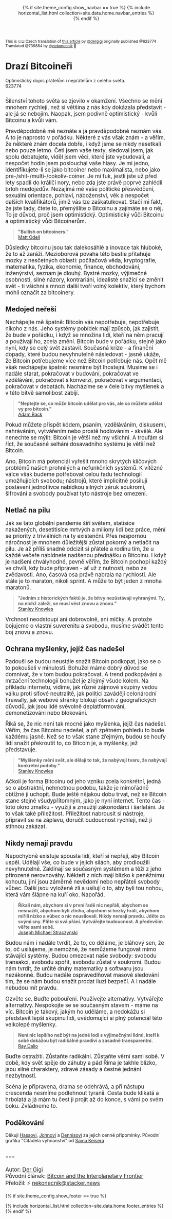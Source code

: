 <header>
{% if site.theme_config.show_navbar == true %}
  {% include horizontal_list.html collection=site.data.home.navbar_entries %}
  <div class="dashed"></div>
{% endif %}
</header>

<small>This is 🇨🇿 Czech translation of <a href="https://dergigi.com/2020/03/31/dear-bitcoiners/">this article</a> by <a href="https://twitter.com/dergigi">@dergigi</a> originally published @623774 
<br>Translated @739884 by <a href="https://twitter.com/nekonecnik">@nekonecnik</a> 🧡</small>

# Drazí Bitcoineři
Optimistický dopis přátelům i nepřátelům z celého světa.
<br>623774

<img src="./btc14-dear-bitcoiners.jpg" alt="">

<big>Šílenství tohoto světa se zjevilo v okamžení. Všechno se mění mnohem rychleji, než si většina z nás kdy dokázala představit - ale já se nebojím. Naopak, jsem podivně optimistický - kvůli Bitcoinu a kvůli vám.</big>

<big>Pravděpodobně mě neznáte a já pravděpodobně neznám vás. A to je naprosto v pořádku. Některé z vás však znám - a věřím, že některé znám docela dobře, i když jsme se nikdy nesetkali nebo pouze letmo. Četl jsem vaše texty, sledoval jsem, jak spolu debatujete, viděl jsem věci, které jste vybudovali, a nespočet hodin jsem poslouchal vaše hlasy. Je mi jedno, identifikujete-li se jako bitcoiner nebo maximalista, nebo jako pre-/shit-/multi-/cokoliv-coiner. Je mi fuk, jestli jste už před lety spadli do králičí nory, nebo zda jste právě poprvé zahlédli brloh medojedův. Nezajímá mě vaše politické přesvědčení, sexuální orientace, pohlaví, náboženství, věk a nespočet dalších kvalifikátorů, jimiž vás lze zaškatulkovat. Stačí mi fakt, že jste tady, čtete to, přemýšlíte o Bitcoinu a zajímáte se o něj. To je důvod, proč jsem optimistický. Optimistický vůči Bitcoinu a optimistický vůči Bitcoinerům.</big>

> <b>"Bullish on bitcoiners."</b>
> <br><a href="https://twitter.com/ODELL/status/1202843544093954048?s=20">Matt Odell</a>

<big>Důsledky bitcoinu jsou tak dalekosáhlé a inovace tak hluboké, že to až zaráží. Mezioborová povaha této bestie přitahuje mozky z nesčetných oblastí: počítačová věda, kryptografie, matematika, fyzika, ekonomie, finance, obchodování, inženýrství, seznam je dlouhý. Bystré mozky, výjimečné osobnosti, silné názory, kontrariáni, idealisté snažící se změnit svět - ti všichni a mnozí další tvoří volný kolektiv, který bychom mohli označit za bitcoinery.</big>

## Medojed neřeší
<big>Nechápejte mě špatně: Bitcoin vás nepotřebuje, nepotřebuje nikoho z nás. Jeho systémy pobídek mají způsob, jak zajistit, že bude v pořádku, i když se množina lidí, kteří na něm pracují a používají ho, zcela změní. Bitcoin bude v pořádku, stejně jako nyní, kdy se celý svět zastavil.
Současná krize - a finanční dopady, které budou nevyhnutelně následovat - jasně ukáže, že Bitcoin potřebujeme více než Bitcoin potřebuje nás. Opět mě však nechápejte špatně: nesmíme být lhostejní. Musíme se i nadále starat, pokračovat v budování, pokračovat ve vzdělávání, pokračovat s konverzí, pokračovat v argumentaci, pokračovat v debatách. Nacházíme se v čele bitvy myšlenek a v této bitvě samolibost zabíjí.</big>

> <b>"Neptejte se, co může bitcoin udělat pro vás, ale co můžete udělat vy pro bitcoin."</b>
> <br><a href="https://twitter.com/adam3us/status/944543821307707392?s=20">Adam Back</a>

<big>Pokud můžete přispět kódem, psaním, vzděláváním, diskusemi, nahráváním, vytvářením nebo prostě hodlováním - skvělé. Ale nenechte se mýlit: Bitcoin je větší než my všichni. A troufám si říct, že současné selhání dosavadního systému je větší než Bitcoin.</big>

<big>Ano, Bitcoin má potenciál vyřešit mnoho skrytých klíčových problémů našich prohnilých a nefunkčních systémů. K vítězné válce však budeme potřebovat celou řadu technologií umožňujících svobodu; nástrojů, které implicitně posilují postavení jednotlivce nabídkou silných záruk soukromí, šifrování a svobody používat tyto nástroje bez omezení.</big>


## Netlač na pilu
<big>Jak se tato globální pandemie šíří světem, statisíce nakažených, desetitisíce mrtvých a miliony lidí bez práce, mění se priority z triviálních na ty existenční. Přes nespornou náročnost je mnohem důležitější zůstat pokorný a netlačit na pilu. Je až příliš snadné odcizit si přátele a rodinu tím, že u každé večeře nabídnete nadšenou přednášku o Bitcoinu. I když je nadšení chvályhodné, pevně věřím, že Bitcoin pochopí každý ve chvíli, kdy bude připraven - ať už z nutnosti, nebo ze zvědavosti. Ano, časová osa právě nabrala na rychlosti. Ale stále je to maraton, nikoli sprint. A může to být jeden z mnoha maratonů.</big>

> <b>"Jedním z historických faktů je, že bitvy nezůstávají vyhranými. Ty, na nichž záleží, se musí vést znovu a znovu."</b>
> <br><a href="https://en.wikiquote.org/wiki/Stanley_Knowles">Stanley Knowles</a>

<big>Vrchnost neodstoupí ani dobrovolně, ani mlčky. A protože bojujeme o vlastní suverenitu a svobodu, musíme svádět tento boj znovu a znovu.</big>

## Ochrana myšlenky, jejíž čas nadešel
<big>Padouši se budou neustále snažit Bitcoin podkopat, jako se o to pokoušeli v minulosti. Bohužel máme dobrý důvod se domnívat, že v tom budou pokračovat. A trend podkopávání a mrzačení technologií bohužel je zřejmý všude kolem. Na příkladu internetu, vidíme, jak různé zájmové skupiny vedou válku proti síťové neutralitě, jak politici zavádějí celonárodní firewally, jak webové stránky blokují obsah z geografických důvodů, jak jsou lidé svévolně deplatformováni, demonetizováni nebo blokováni.</big>

<big>Říká se, že nic není tak mocné jako myšlenka, jejíž čas nadešel. Věřím, že čas Bitcoinu nadešel, a při zpětném pohledu to bude každému jasné. Než se to však stane zřejmým, budou se houfy lidí snažit překroutit to, co Bitcoin je, a myšlenky, jež představuje.</big>

> <b>"Myšlenky mění svět, ale dělají to tak, že nabývají tvaru, že nabývají konkrétní podoby."</b>
> <br><a href="https://en.wikiquote.org/wiki/Stanley_Knowles">Stanley Knowles</a>

<big>Ačkoli je forma Bitcoinu od jeho vzniku zcela konkrétní, jedná se o abstraktní, nehmotnou podobu, takže je mimořádně obtížné ji uchopit. Bude ještě nějakou dobu trvat, než se Bitcoin stane stejně všudypřítomným, jako je nyní internet. Tento čas - toto okno zmatku - využijí a zneužijí zákonodárci i šarlatáni. Je to však také příležitost. Příležitost nabrousit si nástroje, připravit se na záplavu, doručit budoucnost rychleji, než ji stihnou zakázat.</big>

## Nikdy nemají pravdu
<big>Nepochybně existuje spousta lidí, kteří si nepřejí, aby Bitcoin uspěl. Udělají vše, co bude v jejich silách, aby prodloužili nevyhnutelné. Zaklínají se současným systémem a těží z jeho přirozené nerovnováhy. Někteří z nich mají blízko k peněžnímu kohoutu, jiní jsou záměrně nevědomí nebo nepřáteli svobody vůbec. Další jsou vyloženě zlí a usilují o to, aby byli tou nohou, která vám šlápne na kuří oko. Napořád.</big>

> <b>Říkali nám, abychom si v první řadě nic nepřáli, abychom se nesnažili, abychom byli zticha, abychom si hezky hráli, abychom mířili nízko a vůbec o
> nic neusilovali. Nikdy nemají pravdu. Jděte za svými sny. Plňte si svá přání. Vytvářejte budoucnost. A především věřte sami sobě.</b>
> <br><a href="https://en.wikiquote.org/wiki/J._Michael_Straczynski">Joseph Michael Straczynski</a>

<big>Budou nám i nadále tvrdit, že to, co děláme, je bláhový sen, že to, oč usilujeme, je nemožné, že nemůžeme fungovat mimo stávající systémy. Budou omezovat naše svobody: svobodu transakcí, svobodu spořit, svobodu zůstat v soukromí. Budou nám tvrdit, že určité druhy matematiky a softwaru jsou nezákonné. Budou nadále ospravedlňovat masové sledování tím, že se nám budou snažit prodat iluzi bezpečí. A i nadále nebudou mít pravdu.</big>

<big>Ozvěte se. Buďte pobouřeni. Používejte alternativy. Vytvářejte alternativy. Nespokojte se se současným stavem - máme na víc. Bitcoin je takový, jakým ho uděláme, a nedokážu si představit lepší skupinu lidí, uvědomující si plný potenciál této velkolepé myšlenky.</big>

> <b>Není nic lepšího než být na jedné lodi s výjimečnými lidmi, kteří k sobě dokážou být radikálně pravdiví a zásadně transparentní.</b>
> <br><a href="https://www.youtube.com/watch?v=J2Qrm9UB7qY&t=154s">Ray Dalio</a>

<big>Buďte ostražití. Zůstaňte radikální. Zůstaňte věrní sami sobě. V době, kdy svět spěje do záhuby a pád Říma je takhle blízko, jsou silné charaktery, zdravé zásady a čestné jednání nezbytností.</big>

<big>Scéna je připravena, drama se odehrává, a při nástupu crescenda nesmíme podlehnout tyranii. Cesta bude klikatá a hrbolatá a já mám tu čest ji projít až do konce, s vámi po svém boku. Zvládneme to.</big>


## Poděkování
Děkuji <a href="[https://twitter.com/FriarHass">Hassovi</a>, <a href="https://twitter.com/johnkvallis">Johnovi</a> a <a href="https://twitter.com/dennisreimann">Dennisovi</a> za jejich cenné připomínky.
Původní grafika "Citadela vyhnanství" od <a href="https://samkeiser.artstation.com/projects/a3ALX">Sama Keisera</a>

## ---
<big>Autor: <a href="https://twitter.com/dergigi">Der Gigi</a>
<br>Původní článek: <a href="https://dergigi.com/2020/03/31/dear-bitcoiners/">Bitcoin and the Interplanetary Frontier</a>
<br>Přeložil: ⚡ <a href="lightning:nekonecnik@stacker.news">nekonecnik@stacker.news</a></big>

{% if site.theme_config.show_footer == true %}
  <footer>
    <div class="dashed"></div>
    {% include horizontal_list.html collection=site.data.home.footer_entries %}
  </footer>
{% endif %}

